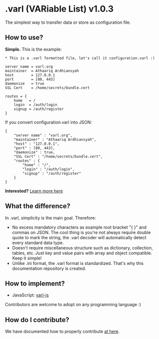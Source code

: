 # .varl (VARiable List) v1.0.3  
  
The simplest way to transfer data or store as configuration file.  
  
## How to use?  
  
**Simple.** This is the example:  

    * This is a .varl formatted file, let's call it configuration.varl :)

    server name = varl.org
    maintainer  = Athaariq Ardhiansyah
    host        = 127.0.0.1
    port        = [80, 443]
    daemonize   = true
    SSL Cert    = /home/secrets/bundle.cert
    
    routes = {
	    home   = /
	    login  = /auth/login
	    signup = /auth/register
	}
  
If you convert configuration.varl into JSON:

    {
	    "server name" : "varl.org",
	    "maintainer" : "Athaariq Ardhiansyah",
	    "host" : "127.0.0.1",
	    "port" : [80, 443],
	    "daemonize" : true,
	    "SSL Cert" : "/home/secrets/bundle.cert",
	    "routes" : {
		    "home" : "/",
		    "login" : "/auth/login",
		    "signup" : "/auth/register"
		}
	}

**Interested?** [Learn more here](https://github.com/Thor-x86/varl/blob/master/docs/1-Getting_Started.md)  
  
## What the difference?

In .varl, simplicity is the main goal. Therefore:  

- No excess mandatory characters as example root bracket "{ }" and commas on JSON. The cool thing is you're not always require double quote to mark the string, the .varl decoder will automatically detect every standard data type.
- Doesn't require miscellaneous structure such as dictionary, collection, tables, etc. Just key and value pairs with array and object compatible. Keep it simple!
- Unlike .ini format, the .varl format is standardized. That's why this documentation repository is created.
  
## How to implement?  
  
- JavaScript: [varl-js](https://github.com/Thor-x86/varl-js)  

Contributors are welcome to adopt on any programming language :)  

## How do I contribute?
  
We have documented how to properly contribute [at here](https://github.com/Thor-x86/varl/blob/master/docs/5-Contribution.md).  
